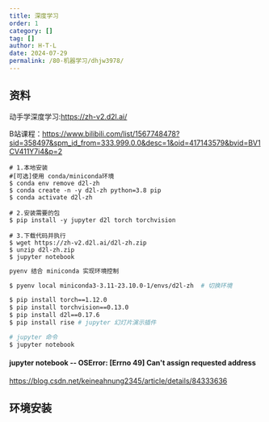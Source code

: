 ```yaml
---
title: 深度学习
order: 1
category: []
tag: []
author: H·T·L
date: 2024-07-29
permalink: /80-机器学习/dhjw3978/
---
```





## 资料

动手学深度学习:https://zh-v2.d2l.ai/

B站课程：https://www.bilibili.com/list/1567748478?sid=358497&spm_id_from=333.999.0.0&desc=1&oid=417143579&bvid=BV1CV411Y7i4&p=2

```basic
# 1.本地安装
#[可选]使用 conda/miniconda环境
$ conda env remove d2l-zh
$ conda create -n -y d2l-zh python=3.8 pip
$ conda activate d2l-zh

# 2.安装需要的包
$ pip install -y jupyter d2l torch torchvision

# 3.下载代码并执行
$ wget https://zh-v2.d2l.ai/d2l-zh.zip
$ unzip d2l-zh.zip
$ jupyter notebook
```

```bash
pyenv 结合 miniconda 实现环境控制

$ pyenv local miniconda3-3.11-23.10.0-1/envs/d2l-zh  # 切换环境

$ pip install torch==1.12.0
$ pip install torchvision==0.13.0
$ pip install d2l==0.17.6
$ pip install rise # jupyter 幻灯片演示插件
```

```bash
# jupyter 命令
$ jupyter notebook
```

#### jupyter notebook -- OSError: [Errno 49] Can't assign requested address

https://blog.csdn.net/keineahnung2345/article/details/84333636

## 环境安装



